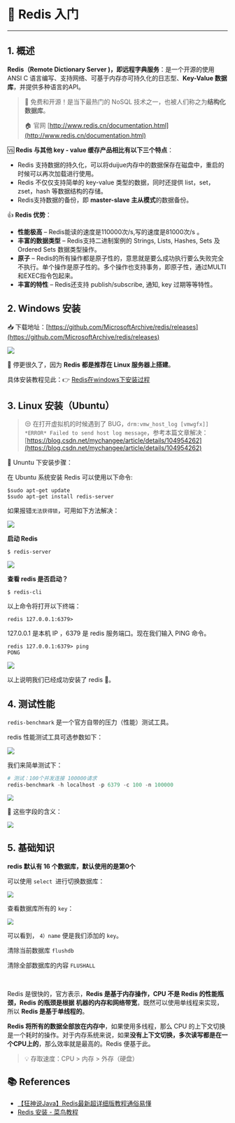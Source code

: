 # 💫 Redis 入门

---

## 1. 概述

**Redis（Remote Dictionary Server )，即远程字典服务**：是一个开源的使用 ANSI C 语言编写、支持网络、可基于内存亦可持久化的日志型、**Key-Value 数据库**，并提供多种语言的API。

> 🎉 免费和开源！是当下最热门的 NoSQL 技术之一，也被人们称之为**结构化数据库**。
>
> 🏠 官网 [http://www.redis.cn/documentation.html](http://www.redis.cn/documentation.html)

🆚 **Redis 与其他 key - value 缓存产品相比有以下三个特点**：

- Redis 支持数据的持久化，可以将duijue内存中的数据保存在磁盘中，重启的时候可以再次加载进行使用。
- Redis 不仅仅支持简单的 key-value 类型的数据，同时还提供 list，set，zset，hash 等数据结构的存储。
- Redis支持数据的备份，即 **master-slave 主从模式**的数据备份。

👍 **Redis 优势**：

- **性能极高** – Redis能读的速度是110000次/s,写的速度是81000次/s 。
- **丰富的数据类型** – Redis支持二进制案例的 Strings, Lists, Hashes, Sets 及 Ordered Sets 数据类型操作。
- **原子** – Redis的所有操作都是原子性的，意思就是要么成功执行要么失败完全不执行。单个操作是原子性的。多个操作也支持事务，即原子性，通过MULTI和EXEC指令包起来。
- **丰富的特性** – Redis还支持 publish/subscribe, 通知, key 过期等等特性。

## 2. Windows 安装

📥 下载地址：[https://github.com/MicrosoftArchive/redis/releases](https://github.com/MicrosoftArchive/redis/releases)

![](https://gitee.com/veal98/images/raw/master/img/20200716201224.png)

🚨 停更很久了，因为 **Redis 都是推荐在 Linux 服务器上搭建**。

具体安装教程见此：👉 [Redis在windows下安装过程](https://www.cnblogs.com/M-LittleBird/p/5902850.html)

## 3. Linux 安装（Ubuntu）

> 😒 在打开虚拟机的时候遇到了 BUG，`drm:vmw_host_log [vmwgfx]] *ERROR* Failed to send host log message`，参考本篇文章解决：[https://blog.csdn.net/mychangee/article/details/104954262](https://blog.csdn.net/mychangee/article/details/104954262)

🏃‍ Ununtu 下安装步骤：

在 Ubuntu 系统安装 Redis 可以使用以下命令:

```
$sudo apt-get update
$sudo apt-get install redis-server
```

如果报错`无法获得锁`，可用如下方法解决：

![](https://gitee.com/veal98/images/raw/master/img/20200716205258.png)

**启动 Redis**

```
$ redis-server
```

![](https://gitee.com/veal98/images/raw/master/img/20200716205800.png)

**查看 redis 是否启动？**

```
$ redis-cli
```

以上命令将打开以下终端：

```
redis 127.0.0.1:6379>
```

127.0.0.1 是本机 IP ，6379 是 redis 服务端口。现在我们输入 PING 命令。

```
redis 127.0.0.1:6379> ping
PONG
```

![](https://gitee.com/veal98/images/raw/master/img/20200716205816.png)

以上说明我们已经成功安装了 redis 🎉。

## 4. 测试性能

`redis-benchmark` 是一个官方自带的压力（性能）测试工具。

redis 性能测试工具可选参数如下：

![](https://gitee.com/veal98/images/raw/master/img/20200716210135.png)

我们来简单测试下：

```powershell
# 测试：100个并发连接 100000请求
redis-benchmark -h localhost -p 6379 -c 100 -n 100000
```

<img src="https://gitee.com/veal98/images/raw/master/img/20200716212127.png" style="zoom:88%;" />

🔎 这些字段的含义：

<img src="https://gitee.com/veal98/images/raw/master/img/20200716212342.png" style="zoom:88%;" />

## 5. 基础知识

**redis 默认有 16 个数据库，默认使用的是第0个**

可以使用 `select `进行切换数据库：

<img src="https://gitee.com/veal98/images/raw/master/img/20200716212654.png" style="zoom: 88%;" />

查看数据库所有的 `key`：

<img src="https://gitee.com/veal98/images/raw/master/img/20200716212821.png" style="zoom:88%;" />

可以看到， `4）name` 便是我们添加的 `key`。

清除当前数据库 `flushdb`

清除全部数据库的内容 `FLUSHALL`

<br>

Redis 是很快的，官方表示，**Redis 是基于内存操作，CPU 不是 Redis 的性能瓶颈，Redis 的瓶颈是根据**
**机器的内存和网络带宽**，既然可以使用单线程来实现，所以 **Redis 是基于单线程的**。

**Redis 将所有的数据全部放在内存中**，如果使用多线程，那么 CPU 的上下文切换是一个耗时的操作。对于内存系统来说，如果**没有上下文切换，多次读写都是在一个CPU上的**，那么效率就是最高的。Redis 便基于此。

> 💡 存取速度：CPU > 内存 > 外存（硬盘）

## 📚 References

- [【狂神说Java】Redis最新超详细版教程通俗易懂](https://www.bilibili.com/video/BV1S54y1R7SB?from=search&seid=3325634079268895938)
- [Redis 安装 - 菜鸟教程](https://www.runoob.com/redis/redis-install.html)